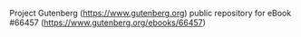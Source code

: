 Project Gutenberg (https://www.gutenberg.org) public repository for
eBook #66457 (https://www.gutenberg.org/ebooks/66457)
